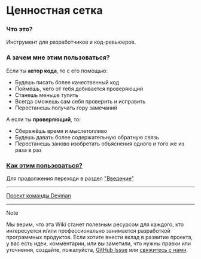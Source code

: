 # Ценностная сетка

### Что это?

Инструмент для разработчиков и код-ревьюеров.

### А зачем мне этим пользоваться?

Если ты **автор кода**, то с его помощью:
- Будешь писать более качественный код
- Поймёшь, чего от тебя добивается проверяющий
- Станешь меньше тупить
- Всегда сможешь сам себя проверить и исправить
- Перестанешь получать гору замечаний

А если ты **проверяющий**, то:
- Сбережёшь время и мыслетопливо
- Будешь давать более содержательную обратную связь
- Перестанешь заново изобретать объяснения одного и того же из раза в раз

### [Как этим пользоваться?](https://github.com/jmuriki/Interfaces/wiki/Введение)

Для продолжения переходи в раздел ["Введение"](https://github.com/jmuriki/Interfaces/wiki/Введение)

***

[Проект команды Devman](https://dvmn.org/)

***

>[!NOTE]
>Мы верим, что эта Wiki станет полезным ресурсом для каждого, кто интересуется и/или профессионально занимается разработкой программных продуктов. Если хотите внести вклад в развитие проекта, у вас есть идеи, комментарии, или вы заметили, что нужны правки или уточнения, создайте, пожалуйста, [GitHub Issue](https://github.com/jmuriki/WorthGrid/issues/new) или [свяжитесь с нами](https://github.com/jmuriki/Interfaces/wiki/Контакты).
